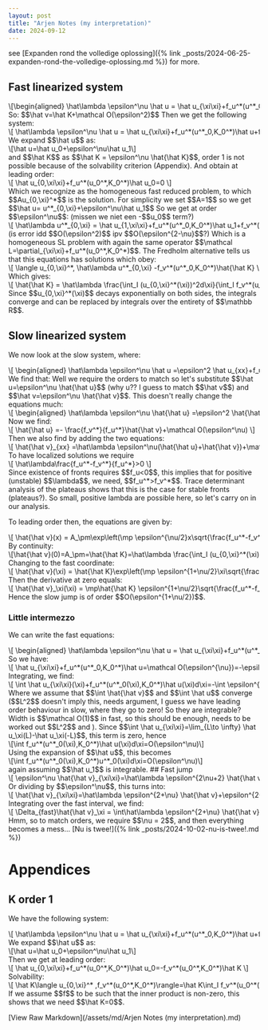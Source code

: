 ```yaml
---
layout: post
title: "Arjen Notes (my interpretation)"
date: 2024-09-12
---
```


<style>
.math-container {
    max-width: 100%;
    overflow-x: auto;
    white-space: nowrap;
}
</style>

see [Expanden rond the volledige oplossing]({% link _posts/2024-06-25-expanden-rond-the-volledige-oplossing.md %}) for more. 

## Fast linearized system
<div class="math-container">\[\begin{aligned}
\hat\lambda \epsilon^\nu \hat u = \hat u_{\xi\xi}+f_u^*(u^*_0,K_0^*)\hat u+f_v^*(u^*_0,K_0^*)\hat v \\
\hat\lambda \epsilon^{\nu+2} \hat v = \hat v_{\xi\xi}-\epsilon^2 f_u^*(u^*_0,K_0^*)\hat u-\epsilon^2 f_v^*(u^*_0,K_0^*)\hat v 
\end{aligned}\]</div>
So: $$\hat v=\hat K+\mathcal O(\epsilon^2)$$
Then we get the following system:
<div class="math-container">\[
\hat\lambda \epsilon^\nu \hat u = \hat u_{\xi\xi}+f_u^*(u^*_0,K_0^*)\hat u+f_v^*(u^*_0,K_0^*)\hat K+\mathcal O(\epsilon^2) \\
\]</div>
We expand $$\hat u$$ as: 
<div class="math-container">\[\hat u=\hat u_0+\epsilon^\nu\hat u_1\]</div>
and $$\hat K$$ as $$\hat K = \epsilon^\nu \hat{\hat K}$$, order 1 is not possible because of the solvability criterion (Appendix). 
And obtain at leading order:
<div class="math-container">\[
\hat u_{0,\xi\xi}+f_u^*(u_0^*,K_0^*)\hat u_0=0
\]</div>
Which we recognize as the homogeneous fast reduced problem, to which $$Au_{0,\xi}^*$$ is the solution. For simplicity we set $$A=1$$ so we get $$\hat u= u^*_{0,\xi}+\epsilon^\nu\hat u_1$$ So we get at order $$\epsilon^\nu$$: (missen we niet een -$$u_0$$ term?)
<div class="math-container">\[
\hat\lambda u^*_{0,\xi} = \hat u_{1,\xi\xi}+f_u^*(u^*_0,K_0^*)\hat u_1+f_v^*(u^*_0,K_0^*)\hat{\hat K}+\mathcal O(\epsilon^{2}+\epsilon^{2\nu}) \\
\]</div>
(is error idd $$O(\epsilon^2)$$ ipv $$O(\epsilon^{2-\nu}$$?)
Which is a homogeneous SL problem with again the same operator $$\mathcal L=\partial_{\xi\xi}+f_u^*(u_0^*,K_0^*)$$. The Fredholm alternative tells us that this equations has solutions which obey:
<div class="math-container">\[
\langle u_{0,\xi}^*, \hat\lambda  u^*_{0,\xi} -f_v^*(u^*_0,K_0^*)\hat{\hat K} \rangle =0
\]</div>
Which gives:
<div class="math-container">\[
\hat{\hat K} = \hat\lambda \frac{\int_I (u_{0,\xi}^*(\xi))^2d\xi}{\int_I f_v^*(u_0^*(\xi),K_0^*)u_{0,\xi}^*(\xi)d\xi}
\]</div>
Since $$u_{0,\xi}^*(\xi)$$ decays exponentially on both sides, the integrals converge and can be replaced by integrals over the entirety of $$\mathbb R$$. 

## Slow linearized system
We now look at the slow system, where:
<div class="math-container">\[
\begin{aligned}
\hat\lambda \epsilon^\nu \hat u =\epsilon^2 \hat u_{xx}+f_u^*(u^*_0,K_0^*)\hat u+f_v^*(u^*_0,K_0^*)\hat v \\
\hat\lambda \epsilon^{\nu} \hat v = \hat v_{xx}- f_u^*(u^*_0,K_0^*)\hat u- f_v^*(u^*_0,K_0^*)\hat v 
\end{aligned}
\]</div>
We find that:
Well we require the orders to match so let's substitute $$\hat u=\epsilon^\nu \hat{\hat u}$$ (why u?? I guess to match $$\hat v$$) and $$\hat v=\epsilon^\nu \hat{\hat v}$$. This doesn't really change the equations much:
<div class="math-container">\[
\begin{aligned}
\hat\lambda \epsilon^\nu \hat{\hat u} =\epsilon^2 \hat{\hat u}_{xx}+f_u^*(u^*_0,K_0^*)\hat{\hat u}+f_v^*(u^*_0,K_0^*)\hat{\hat v} \\
\hat\lambda \epsilon^{\nu} \hat{\hat v} = \hat{\hat v}_{xx}- f_u^*(u^*_0,K_0^*)\hat{\hat u}- f_v^*(u^*_0,K_0^*)\hat{\hat v }
\end{aligned}
\]</div>
Now we find:
<div class="math-container">\[
\hat{\hat u} =- \frac{f_v^*}{f_u^*}\hat{\hat v}+\mathcal O(\epsilon^\nu)
\]</div>
Then we also find by adding the two equations:
<div class="math-container">\[
\hat{\hat v}_{xx} =\hat\lambda \epsilon^\nu(\hat{\hat u}+\hat{\hat v})+\mathcal O(\epsilon^2)=\hat\lambda\epsilon^\nu\frac{f_u^*-f_v^*}{f_u}\hat{\hat v^*}+\mathcal O(\epsilon^2+\epsilon^{2\nu})
\]</div>
To have localized solutions we require 
<div class="math-container">\[
\hat\lambda\frac{f_u^*-f_v^*}{f_u^*}>0
\]</div>
Since existence of fronts requires $$f_u<0$$, this implies that for positive (unstable) $$\lambda$$, we need, $$f_u^*>f_v^*$$. Trace determinant analysis of the plateaus shows that this is the case for stable fronts (plateaus?). So small, positive lambda are possible here, so let's carry on in our analysis.

To leading order then, the equations are given by:
<div class="math-container">\[
\hat{\hat v}(x) = A_\pm\exp\left(\mp \epsilon^{\nu/2}x\sqrt{\frac{f_u^*-f_v^*}{f_u^*}} \right)
\]</div>
By continuity: 
<div class="math-container">\[\hat{\hat v}(0)=A_\pm=\hat{\hat K}=\hat\lambda \frac{\int_I (u_{0,\xi}^*(\xi))^2d\xi}{\int_I f_v^*(u_0^*(\xi),K_0^*)u_{0,\xi}^*(\xi)d\xi}\]</div>
Changing to the fast coordinate:
<div class="math-container">\[
\hat{\hat v}(\xi) = \hat{\hat K}\exp\left(\mp \epsilon^{1+\nu/2}\xi\sqrt{\frac{f_u^*-f_v^*}{f_u^*}} \right)
\]</div>
Then the derivative at zero equals:
<div class="math-container">\[
\hat{\hat v}_\xi(\xi) = \mp\hat{\hat K} \epsilon^{1+\nu/2}\sqrt{\frac{f_u^*-f_v^*}{f_u^*}} 
\]</div>
Hence the slow jump is of order $$O(\epsilon^{1+\nu/2})$$.



### Little intermezzo
We can write the fast equations:
<div class="math-container">\[
\begin{aligned}
\hat\lambda \epsilon^\nu \hat u = \hat u_{\xi\xi}+f_u^*(u^*_0,K_0^*)\hat u+\epsilon^{\nu}f_v^*(u^*_0,K_0^*)\hat{\hat v} \\
\hat\lambda \epsilon^{2\nu+2} \hat{\hat v} = \epsilon^\nu \hat{\hat v}_{\xi\xi}-\epsilon^2 f_u^*(u^*_0,K_0^*)\hat u- \epsilon^{2+\nu} f_v^*(u^*_0,K_0^*)\hat{\hat v }
\end{aligned}
\]</div>
So we have:
<div class="math-container">\[
\hat u_{\xi\xi}+f_u^*(u^*_0,K_0^*)\hat u=\mathcal O(\epsilon^{\nu})=-\epsilon^{\nu}(f_v^*(u^*_0,K_0^*)\hat{\hat v} -\hat\lambda \hat u)
\]</div>
Integrating, we find:
<div class="math-container">\[
\int \hat u_{\xi\xi}(\xi)+f_u^*(u^*_0(\xi),K_0^*)\hat u(\xi)d\xi=-\int \epsilon^{\nu}(f_v^*(u^*_0,K_0^*)\hat{\hat v} -\hat\lambda \hat u)=\mathcal O(\epsilon^\nu)
\]</div>
Where we assume that $$\int \hat{\hat v}$$ and $$\int \hat u$$ converge ($$L^2$$ doesn't imply this, needs argument, I guess we have leading order behaviour in slow, where they go to zero! So they are integrable? Width is $$\mathcal O(1)$$ in fast, so this should be enough, needs to be worked out $$L^2$$ and ).
Since $$\int \hat u_{\xi\xi}=\lim_{L\to \infty} \hat u_\xi(L)-\hat u_\xi(-L)$$, this term is zero, hence  
<div class="math-container">\[\int f_u^*(u^*_0(\xi),K_0^*)\hat u(\xi)d\xi=O(\epsilon^\nu)\]</div>
Using the expansion of $$\hat u$$, this becomes
<div class="math-container">\[\int f_u^*(u^*_0(\xi),K_0^*)u^*_0(\xi)d\xi=O(\epsilon^\nu)\]</div>
again assuming $$\hat u_1$$ is integrable.
## Fast jump
<div class="math-container">\[
\epsilon^\nu \hat{\hat v}_{\xi\xi}=\hat\lambda \epsilon^{2\nu+2} \hat{\hat v}+\epsilon^2 f_u^*(u^*_0,K_0^*)\hat u+ \epsilon^{2+\nu} f_v^*(u^*_0,K_0^*)\hat{\hat v } 
\]</div>
Or dividing by $$\epsilon^\nu$$, this turns into:
<div class="math-container">\[
\hat{\hat v}_{\xi\xi}=\hat\lambda \epsilon^{2+\nu} \hat{\hat v}+\epsilon^{2-\nu} f_u^*(u^*_0,K_0^*)\hat u+ \epsilon^{2} f_v^*(u^*_0,K_0^*)\hat{\hat v } 
\]</div>
Integrating over the fast interval, we find:
<div class="math-container">\[
\Delta_{fast}\hat{\hat v}_\xi = \int\hat\lambda \epsilon^{2+\nu} \hat{\hat v}+\epsilon^{2-\nu} f_u^*(u^*_0,K_0^*)\hat u+ \epsilon^{2} f_v^*(u^*_0,K_0^*)\hat{\hat v } d\xi = \mathcal O(\epsilon^2)
\]</div>
Hmm, so to match orders, we require $$\nu = 2$$, and then everything becomes a mess... [Nu is twee!]({% link _posts/2024-10-02-nu-is-twee!.md %})


# Appendices
## K order 1
We have the following system:
<div class="math-container">\[
\hat\lambda \epsilon^\nu \hat u = \hat u_{\xi\xi}+f_u^*(u^*_0,K_0^*)\hat u+f_v^*(u^*_0,K_0^*)\hat K+\mathcal O(\epsilon^2) \\
\]</div>
We expand $$\hat u$$ as: 
<div class="math-container">\[\hat u=\hat u_0+\epsilon^\nu\hat u_1\]</div>
Then we get at leading order:
<div class="math-container">\[
\hat u_{0,\xi\xi}+f_u^*(u_0^*,K_0^*)\hat u_0=-f_v^*(u_0^*,K_0^*)\hat K
\]</div>
Solvability: 
<div class="math-container">\[
\hat K\langle u_{0,\xi}^* ,f_v^*(u_0^*,K_0^*)\rangle=\hat K\int_I f_v^*(u_0^*(\xi),K_0^*)u_{0,\xi}^*(\xi)d\xi = 0
\]</div>
If we assume $$f$$ to be such that the inner product is non-zero, this shows that we need $$\hat K=0$$. 


[View Raw Markdown](/assets/md/Arjen Notes (my interpretation).md)
